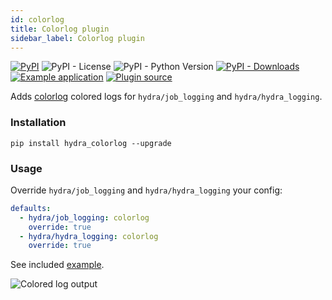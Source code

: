 ```yaml
---
id: colorlog
title: Colorlog plugin
sidebar_label: Colorlog plugin
---
```

[![PyPI](https://img.shields.io/pypi/v/hydra-colorlog)](https://pypi.org/project/hydra-colorlog/)
![PyPI - License](https://img.shields.io/pypi/l/hydra-colorlog)
![PyPI - Python Version](https://img.shields.io/pypi/pyversions/hydra-colorlog)
[![PyPI - Downloads](https://img.shields.io/pypi/dm/hydra-colorlog.svg)](https://pypistats.org/packages/hydra-colorlog)
[![Example application](https://img.shields.io/badge/-Example%20application-informational)](https://github.com/facebookresearch/hydra/tree/master/plugins/hydra_colorlog/example)
[![Plugin source](https://img.shields.io/badge/-Plugin%20source-informational)](https://github.com/facebookresearch/hydra/tree/master/plugins/hydra_colorlog)

Adds <a class="external" href="https://github.com/borntyping/python-colorlog" target="_blank">colorlog</a> colored logs for `hydra/job_logging` and `hydra/hydra_logging`.


### Installation
```commandline
pip install hydra_colorlog --upgrade
```

### Usage
Override `hydra/job_logging` and `hydra/hydra_logging` your config:

```yaml
defaults:
  - hydra/job_logging: colorlog
    override: true
  - hydra/hydra_logging: colorlog
    override: true 
```

See included [example](https://github.com/facebookresearch/hydra/tree/master/plugins/hydra_colorlog/example).
 
![Colored log output](/plugins/colorlog/colorlog.png)
